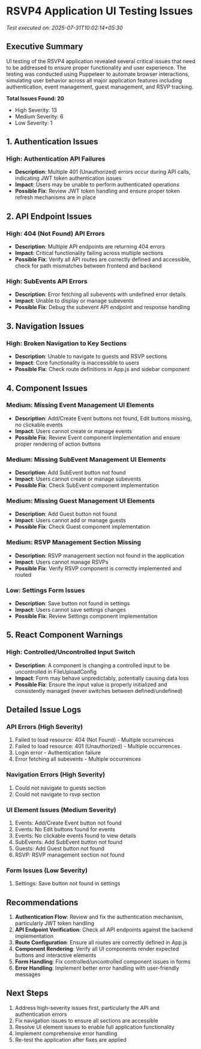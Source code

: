 # RSVP4 Application UI Testing Issues

*Test executed on: 2025-07-31T10:02:14+05:30*

## Executive Summary

UI testing of the RSVP4 application revealed several critical issues that need to be addressed to ensure proper functionality and user experience. The testing was conducted using Puppeteer to automate browser interactions, simulating user behavior across all major application features including authentication, event management, guest management, and RSVP tracking.

**Total Issues Found: 20**
- High Severity: 13
- Medium Severity: 6
- Low Severity: 1

## 1. Authentication Issues

### High: Authentication API Failures
- **Description**: Multiple 401 (Unauthorized) errors occur during API calls, indicating JWT token authentication issues
- **Impact**: Users may be unable to perform authenticated operations
- **Possible Fix**: Review JWT token handling and ensure proper token refresh mechanisms are in place

## 2. API Endpoint Issues

### High: 404 (Not Found) API Errors
- **Description**: Multiple API endpoints are returning 404 errors
- **Impact**: Critical functionality failing across multiple sections
- **Possible Fix**: Verify all API routes are correctly defined and accessible, check for path mismatches between frontend and backend

### High: SubEvents API Errors
- **Description**: Error fetching all subevents with undefined error details
- **Impact**: Unable to display or manage subevents
- **Possible Fix**: Debug the subevent API endpoint and response handling

## 3. Navigation Issues

### High: Broken Navigation to Key Sections
- **Description**: Unable to navigate to guests and RSVP sections
- **Impact**: Core functionality is inaccessible to users
- **Possible Fix**: Check route definitions in App.js and sidebar component

## 4. Component Issues

### Medium: Missing Event Management UI Elements
- **Description**: Add/Create Event buttons not found, Edit buttons missing, no clickable events
- **Impact**: Users cannot create or manage events
- **Possible Fix**: Review Event component implementation and ensure proper rendering of action buttons

### Medium: Missing SubEvent Management UI Elements
- **Description**: Add SubEvent button not found
- **Impact**: Users cannot create or manage subevents
- **Possible Fix**: Check SubEvent component implementation

### Medium: Missing Guest Management UI Elements
- **Description**: Add Guest button not found
- **Impact**: Users cannot add or manage guests
- **Possible Fix**: Check Guest component implementation

### Medium: RSVP Management Section Missing
- **Description**: RSVP management section not found in the application
- **Impact**: Users cannot manage RSVPs
- **Possible Fix**: Verify RSVP component is correctly implemented and routed

### Low: Settings Form Issues
- **Description**: Save button not found in settings
- **Impact**: Users cannot save settings changes
- **Possible Fix**: Review Settings component implementation

## 5. React Component Warnings

### High: Controlled/Uncontrolled Input Switch
- **Description**: A component is changing a controlled input to be uncontrolled in FileUploadConfig
- **Impact**: Form may behave unpredictably, potentially causing data loss
- **Possible Fix**: Ensure the input value is properly initialized and consistently managed (never switches between defined/undefined)

## Detailed Issue Logs

### API Errors (High Severity)

1. Failed to load resource: 404 (Not Found) - Multiple occurrences
2. Failed to load resource: 401 (Unauthorized) - Multiple occurrences 
3. Login error - Authentication failure
4. Error fetching all subevents - Multiple occurrences

### Navigation Errors (High Severity)

1. Could not navigate to guests section
2. Could not navigate to rsvp section

### UI Element Issues (Medium Severity)

1. Events: Add/Create Event button not found
2. Events: No Edit buttons found for events
3. Events: No clickable events found to view details
4. SubEvents: Add SubEvent button not found
5. Guests: Add Guest button not found
6. RSVP: RSVP management section not found

### Form Issues (Low Severity)

1. Settings: Save button not found in settings

## Recommendations

1. **Authentication Flow**: Review and fix the authentication mechanism, particularly JWT token handling
2. **API Endpoint Verification**: Check all API endpoints against the backend implementation
3. **Route Configuration**: Ensure all routes are correctly defined in App.js
4. **Component Rendering**: Verify all UI components render expected buttons and interactive elements
5. **Form Handling**: Fix controlled/uncontrolled component issues in forms
6. **Error Handling**: Implement better error handling with user-friendly messages

## Next Steps

1. Address high-severity issues first, particularly the API and authentication errors
2. Fix navigation issues to ensure all sections are accessible
3. Resolve UI element issues to enable full application functionality
4. Implement comprehensive error handling
5. Re-test the application after fixes are applied
